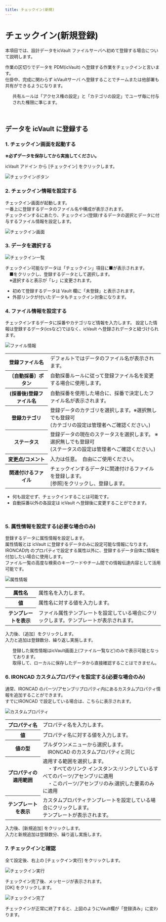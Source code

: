 ```yaml
---
title: チェックイン(新規)
---
```


# チェックイン(新規登録)
本項目では、設計データをicVault ファイルサーバへ初めて登録する場合について説明します。<br>

作業の区切りでデータを PDM(icVault) へ登録する作業をチェックインと言います。<br>
仕掛中、完成に関わらず icVaultサーバ へ登録することでチームまたは他部署も共有ができるようになります。<br>

<div class="note">
<ul>
共有ルールは「アクセス権の設定」と「カテゴリの設定」でユーザ毎に付与された権限に準じます。
</ul>
</div>
<br />

## データを icVault に登録する

### 1. チェックイン画面を起動する
**※必ずデータを保存してから実施してください。**<br>

icVault アドイン から [チェックイン] をクリックします。

![チェックインボタン](./img/Checkin_001.png)

### 2. チェックイン情報を設定する
チェックイン画面が起動します。<br>
一番上に登録するデータのファイル名や構成が表示されます。<br>
チェックインするにあたり、チェックイン(登録)するデータの選択とデータに付与するファイル情報を設定します。

![チェックイン画面](./img/Checkin_002.png)

### 3. データを選択する

![チェックイン一覧](./img/Checkin_003.png)

チェックイン可能なデータは「チェックイン」項目に■が表示されます。<br>
　■をクリックし、登録するデータとして選択します。<br>
　※選択すると表示が「レ」に変更されます。

<div class="note">
<ul>
<li>初めて登録するデータは Vault 欄に「未登録」と表示されます。</li>
<li>外部リンクが付いたデータもチェックイン対象になります。</li>
</ul>
</div>

### 4. ファイル情報を設定する
チェックインするデータに採番やカテゴリなど情報を入力します。
設定した情報は登録するデータ(icsなど)ではなく、icVault へ登録されデータと紐づけられます。

![ファイル情報](./img/Checkin_004.png)

<table>
<tr>
<th>登録ファイル名</th>
<td>デフォルトではデータのファイル名が表示されます。</td>
</tr>
<tr>
<th>〔自動採番〕ボタン</th>
<td>自動採番ルールに従って登録ファイル名を変更する場合に使用します。</td>
</tr>
<tr>
<th>(採番後)登録ファイル名</th>
<td>自動採番を使用した場合に、採番で決定したファイル名が表示されます。</td>
</tr>
<tr>
<th>登録カテゴリ</th>
<td>登録データのカテゴリを選択します。※選択無しでも登録可<br>
(カテゴリの設定は管理者へご確認ください。)
</td>
</tr>
<tr>
<th>ステータス</th><td>登録データの現在のステータスを選択します。 ※選択無しでも登録可<br>
(ステータスの設定は管理者へご確認ください。)
</td>
</tr>
<tr>
<th>変更点/コメント</th>
<td>入力は任意。　自由にご使用ください。</td>
</tr>
<tr>
<th>関連付けるファイル</th>
<td>チェックインするデータに関連付けるファイルを登録します。<br>
[参照]をクリックし、登録します。
</td>
</tr>
</table>



<div class="note">
<ul>
<li>何も設定せず、チェックインすることは可能です。</li>
<li>自動採番以外の各設定は icVault へ登録後に変更することができます。</li>
</ul>
</div>
<br />

### 5. 属性情報を設定する(必要な場合のみ)

登録するデータに属性情報を設定します。<br>
属性情報とは icVault に登録するデータのみに設定可能な情報になります。<br>
IRONCAD内 のプロパティで設定する属性以外に、登録するデータ自体に情報を付加したい場合に使用します。<br>
ファイル一覧の高度な検索のキーワードやチーム間での情報伝達内容として活用可能です。

![属性情報](./img/Checkin_005.png)

<table>
<tr>
<th>属性名</th>
<td>属性名を入力します。</td>
</tr>
<tr>
<th>値</th>
<td>属性名に対する値を入力します。</td>
</tr>
<tr>
<th>テンプレートを表示</th>
<td>ファイル属性テンプレートを設定している場合にクリックします。テンプレートが表示されます。</td>
</tr>
</table>

入力後、〔追加〕をクリックします。<br>
入力と追加は登録数分、繰り返し実施します。

<div class="note">
<ul>
登録した属性情報はicVault画面上(ファイル一覧など)のみで表示可能となっております。<br>
取得して、ローカルに保存したデータから直接確認することはできません。
</ul>
</div>

### 6. IRONCAD カスタムプロパティを設定する(必要な場合のみ)

通常、IRONCAD のパーツ/アセンブリプロパティ内にあるカスタムプロパティ情報を追加することができます。<br>
すでにIRONCAD で設定している場合は、こちらに表示されます。

![カスタムプロパティ](./img/Checkin_006.png)

<table>
<tr>
<th>プロパティ名</th>
<td>プロパティ名を入力します。</td>
</tr>
<tr>
<th>値</th>
<td>プロパティ名に対する値を入力します。</td>
</tr>
<tr>
<th>値の型</th>
<td>プルダウンメニューから選択します。<br>
　IRONCAD のカスタムプロパティと同じ
</tr>
<th>プロパティの適用範囲</th>
<td>適用する範囲を選択します。<br />
　・すべてのリンク インスタンス:リンクしているすべてのパーツ/アセンブリに適用<br>
　・このパーツ/アセンブリのみ:選択した要素のみに適用
</tr>
<th>テンプレートを表示</th>
<td>カスタムプロパティテンプレートを設定している場合にクリックします。<br>テンプレートが表示されます。
</tr>
</table>

入力後、[新規追加] をクリックします。<br>
入力と新規追加は登録数分、繰り返し実施します。

### 7. チェックインと確認
全て設定後、右上の [チェックイン実行] をクリックします。

![チェックイン実行](./img/Checkin_008.png)

チェックイン完了後、メッセージが表示されます。<br>
[OK] をクリックします。

![チェックイン完了](./img/Checkin_009.png)

チェックインが正常に終了すると、上図のようにVault欄が「登録済み」に変わります。

